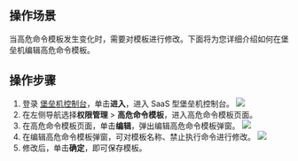 ## 操作场景
当高危命令模板发生变化时，需要对模板进行修改。下面将为您详细介绍如何在堡垒机编辑高危命令模板。

## 操作步骤
1. 登录 [堡垒机控制台](https://console.cloud.tencent.com/dsgc/bh)，单击**进入**，进入 SaaS 型堡垒机控制台。
![](https://main.qcloudimg.com/raw/e3215ca72923359dac830a2251e8d535.png)
2. 在左侧导航选择**权限管理** > **高危命令模板**，进入高危命令模板页面。
3. 在高危命令模板页面，单击**编辑**，弹出编辑高危命令模板弹窗。
![](https://main.qcloudimg.com/raw/aabef74d6b53f05b92147a20c31a2fbb.png)
4. 在编辑高危命令模板弹窗，可对模板名称、禁止执行命令进行修改。
![](https://main.qcloudimg.com/raw/bf850228ab96b6bb5a8cfeca38edb013.png)
5. 修改后，单击**确定**，即可保存模板。


